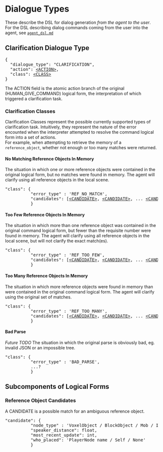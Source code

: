 
# Dialogue Types #
These describe the DSL for dialog generation *from the agent to the user*.  For the DSL describing dialog commands coming from the user into the agent, 
see [`agent_dsl.md`](https://github.com/facebookresearch/fairo/blob/main/droidlet/documents/logical_form_specification/agent_dsl.md)

## Clarification Dialogue Type ##
<pre>
{ 
  "dialogue_type": "CLARIFICATION",
  "action": <a href="https://github.com/facebookresearch/fairo/blob/main/droidlet/documents/logical_form_specification/agent_dsl.md#actions">&ltACTION&gt</a>,
  "class": <a href="#class">&ltCLASS&gt</a>
}
</pre>

The ACTION field is the atomic action branch of the original (HUMAN_GIVE_COMMAND) logical form, 
the interpretation of which triggered a clarification task.

### Clarification Classes ###
<a id="class"> Clarification Classes </a> represent the possible currently supported types of clarification task.  Intuitively, they represent the 
nature of the error encounted when the interpreter attempted to resolve the command logical form into a set of actions.  
For example, when attempting to retrieve the memory of a `reference_object`, whether not enough or too many matches were returned.

#### No Matching Reference Objects In Memory ####
The situation in which one or more reference objects were contained in the original logical form, but no matches were found in memory.
The agent will clarify using all reference objects in the local scene.
<pre>
"class": {
          "error_type" : 'REF_NO_MATCH',
          "candidates": [<a href="#candidate">&ltCANDIDATE&gt</a>, <a href="#candidate">&ltCANDIDATE&gt</a>, ... <a href="#candidate">&ltCANDIDATE&gt</a>]
          }
</pre>

#### Too Few Reference Objects In Memory ####
The situation in which more than one reference object was contained in the original command logical form, but fewer than the requisite number
were found in memory.  The agent will clarify using all reference objects in the local scene, but will not clarify the exact match(es).
<pre>
"class": {
          "error_type" : 'REF_TOO_FEW',
          "candidates": [<a href="#candidate">&ltCANDIDATE&gt</a>, <a href="#candidate">&ltCANDIDATE&gt</a>, ... <a href="#candidate">&ltCANDIDATE&gt</a>]
          }
</pre>

#### Too Many Reference Objects In Memory ####
The situation in which more reference objects were found in memory than were contained in the original command logical form.  The agent will 
clarify using the original set of matches.
<pre>
"class": {
          "error_type" : 'REF_TOO_MANY',
          "candidates": [<a href="#candidate">&ltCANDIDATE&gt</a>, <a href="#candidate">&ltCANDIDATE&gt</a>, ... <a href="#candidate">&ltCANDIDATE&gt</a>]
          }
</pre>

#### Bad Parse ####
*Future TODO*
The situation in which the original parse is obviously bad, eg. invalid JSON or an impossible tree.
<pre>
"class": {
          "error_type" : 'BAD_PARSE',
          ...?
          }
</pre>

## Subcomponents of Logical Forms ##

### Reference Object Candidates ###
A <a id="candidate">CANDIDATE</a> is a possible match for an ambiguous reference object.
<pre>
"candidate": {
          "node_type" : 'VoxelObject / BlockObject / Mob / InstSeg',
          "speaker_distance": float, 
          "most_recent_update": int,
          "who_placed": 'PlayerNode name / Self / None'
          }
</pre>


